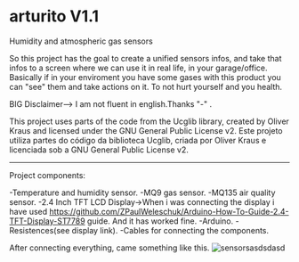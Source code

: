 # arturito V1.1

Humidity and atmospheric gas sensors

So this project has the goal to create a unified sensors infos, and take that infos to a screen where we can use it in real life, in your garage/office.
Basically if in your enviroment you have some gases with this product you can "see" them and take actions on it.
To not hurt yourself and you health.

BIG Disclaimer--> I am not fluent in english.Thanks "-" .

This project uses parts of the code from the Ucglib library, created by Oliver Kraus and licensed under the GNU General Public License v2.
Este projeto utiliza partes do código da biblioteca Ucglib, criada por Oliver Kraus e licenciada sob a GNU General Public License v2.


-------------------------------------------------------

Project components:

-Temperature and humidity sensor.
-MQ9 gas sensor.
-MQ135 air quality sensor.
-2.4 Inch TFT LCD Display->When i was connecting the display i have used https://github.com/ZPaulWeleschuk/Arduino-How-To-Guide-2.4-TFT-Display-ST7789 guide. And it has worked fine.
-Arduino.
-Resistences(see display link).
-Cables for connecting the components.

After connecting everything, came something like this.
![sensorsasdsdasd](https://github.com/user-attachments/assets/d16c477d-be46-429c-824f-b0553d707e05)


